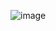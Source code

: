 ![image](https://github.com/disrizka/4522210019_LutfiahRizkaS_PBO2/assets/122336989/0995a7a5-5b0f-409f-8319-2ce3774c0734)
